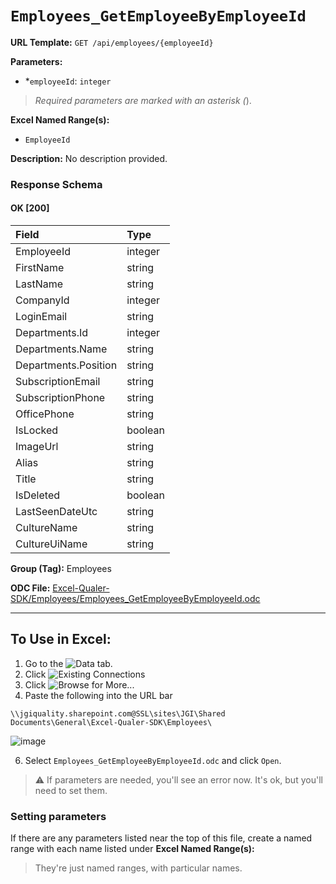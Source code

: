 # `Employees_GetEmployeeByEmployeeId`

**URL Template:**
`GET /api/employees/{employeeId}`

**Parameters:**
- *`employeeId`: `integer`


> *Required parameters are marked with an asterisk (*).

**Excel Named Range(s):**
- `EmployeeId`


**Description:**
No description provided.

### Response Schema

#### OK [200]

| Field                | Type    |
|:---------------------|:--------|
| EmployeeId           | integer |
| FirstName            | string  |
| LastName             | string  |
| CompanyId            | integer |
| LoginEmail           | string  |
| Departments.Id       | integer |
| Departments.Name     | string  |
| Departments.Position | string  |
| SubscriptionEmail    | string  |
| SubscriptionPhone    | string  |
| OfficePhone          | string  |
| IsLocked             | boolean |
| ImageUrl             | string  |
| Alias                | string  |
| Title                | string  |
| IsDeleted            | boolean |
| LastSeenDateUtc      | string  |
| CultureName          | string  |
| CultureUiName        | string  |

**Group (Tag):**
Employees

**ODC File:**
[Excel-Qualer-SDK/Employees/Employees_GetEmployeeByEmployeeId.odc](https://github.com/Johnson-Gage-Inspection-Inc/qualer-sdk-odc/blob/main/Excel-Qualer-SDK/Employees/Employees_GetEmployeeByEmployeeId.odc)

---

To Use in Excel:
---

1. Go to the ![`Data`](https://github.com/user-attachments/assets/da437a70-57b3-4c5b-bb01-4910ece19ed1)
 tab.
3. Click ![Existing Connections](https://github.com/user-attachments/assets/a2f1ed67-b2e0-4c23-ac90-68c870e60289)
4. Click ![`Browse for More...`](https://github.com/user-attachments/assets/8e698494-6865-41e7-b6fa-043aea81809a)
5. Paste the following into the URL bar
```
\\jgiquality.sharepoint.com@SSL\sites\JGI\Shared Documents\General\Excel-Qualer-SDK\Employees\
```

![image](https://github.com/user-attachments/assets/1e1a8d87-0377-446d-aaf5-d78562991db3)

6. Select `Employees_GetEmployeeByEmployeeId.odc` and click `Open`.

> ⚠️ If parameters are needed, you'll see an error now. It's ok, but you'll need to set them.

### Setting parameters
If there are any parameters listed near the top of this file, create a named range with each name listed under **Excel Named Range(s):**
> They're just named ranges, with particular names.
